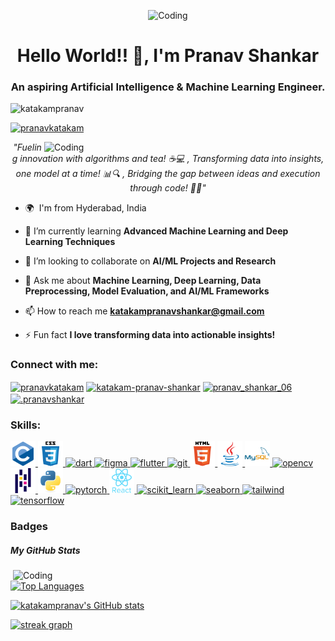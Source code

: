 <p align="center">
  <img src="https://github.com/user-attachments/assets/5840c934-27c6-44f3-8eca-6b76b2642c02" alt="Coding" width="1000">
</p>

<h1 align="center">Hello World!! 👋, I'm Pranav Shankar</h1>
<h3 align="center">An aspiring Artificial Intelligence & Machine Learning Engineer.</h3>

<p align="left"> <img src="https://komarev.com/ghpvc/?username=katakampranav&label=Profile%20views&color=0e75b6&style=flat" alt="katakampranav" /> </p>

<p align="left"> <a href="https://twitter.com/pranavkatakam" target="blank"><img src="https://img.shields.io/twitter/follow/pranavkatakam?logo=twitter&style=for-the-badge" alt="pranavkatakam" /></a> </p>

<img align="right" alt="Coding" width="450" src="https://github.com/user-attachments/assets/1da9aa54-467d-4f12-be05-e32f0dbde294">

<p align="center">
  <em>"Fueling innovation with algorithms and tea! ☕💻 , Transforming data into insights, one model at a time! 📊🔍 , Bridging the gap between ideas and execution through code! 🚀✨"</em>
</p>

- 🌍  I'm from Hyderabad, India

- 🌱 I’m currently learning **Advanced Machine Learning and Deep Learning Techniques**

- 🤝 I’m looking to collaborate on **AI/ML Projects and Research**

- 💬 Ask me about **Machine Learning, Deep Learning, Data Preprocessing, Model Evaluation, and AI/ML Frameworks**

- 📫 How to reach me **katakampranavshankar@gmail.com**

- ⚡ Fun fact **I love transforming data into actionable insights!**

<h3 align="left">Connect with me:</h3>
<p align="left">
<a href="https://twitter.com/pranavkatakam" target="blank"><img align="center" src="https://raw.githubusercontent.com/rahuldkjain/github-profile-readme-generator/master/src/images/icons/Social/twitter.svg" alt="pranavkatakam" height="30" width="40" /></a>
<a href="https://linkedin.com/in/katakam-pranav-shankar" target="blank"><img align="center" src="https://raw.githubusercontent.com/rahuldkjain/github-profile-readme-generator/master/src/images/icons/Social/linked-in-alt.svg" alt="katakam-pranav-shankar" height="30" width="40" /></a>
<a href="https://instagram.com/pranav_shankar_06" target="blank"><img align="center" src="https://raw.githubusercontent.com/rahuldkjain/github-profile-readme-generator/master/src/images/icons/Social/instagram.svg" alt="pranav_shankar_06" height="30" width="40" /></a>
<a href="https://discord.gg/.pranavshankar" target="blank"><img align="center" src="https://raw.githubusercontent.com/rahuldkjain/github-profile-readme-generator/master/src/images/icons/Social/discord.svg" alt=".pranavshankar" height="30" width="40" /></a>
</p>

<h3 align="left">Skills:</h3>
<p align="left"> <a href="https://www.cprogramming.com/" target="_blank" rel="noreferrer"> <img src="https://raw.githubusercontent.com/devicons/devicon/master/icons/c/c-original.svg" alt="c" width="40" height="40"/> </a> <a href="https://www.w3schools.com/css/" target="_blank" rel="noreferrer"> <img src="https://raw.githubusercontent.com/devicons/devicon/master/icons/css3/css3-original-wordmark.svg" alt="css3" width="40" height="40"/> </a> <a href="https://dart.dev" target="_blank" rel="noreferrer"> <img src="https://www.vectorlogo.zone/logos/dartlang/dartlang-icon.svg" alt="dart" width="40" height="40"/> </a> <a href="https://www.figma.com/" target="_blank" rel="noreferrer"> <img src="https://www.vectorlogo.zone/logos/figma/figma-icon.svg" alt="figma" width="40" height="40"/> </a> <a href="https://flutter.dev" target="_blank" rel="noreferrer"> <img src="https://www.vectorlogo.zone/logos/flutterio/flutterio-icon.svg" alt="flutter" width="40" height="40"/> </a> <a href="https://git-scm.com/" target="_blank" rel="noreferrer"> <img src="https://www.vectorlogo.zone/logos/git-scm/git-scm-icon.svg" alt="git" width="40" height="40"/> </a> <a href="https://www.w3.org/html/" target="_blank" rel="noreferrer"> <img src="https://raw.githubusercontent.com/devicons/devicon/master/icons/html5/html5-original-wordmark.svg" alt="html5" width="40" height="40"/> </a> <a href="https://www.java.com" target="_blank" rel="noreferrer"> <img src="https://raw.githubusercontent.com/devicons/devicon/master/icons/java/java-original.svg" alt="java" width="40" height="40"/> </a> <a href="https://www.mysql.com/" target="_blank" rel="noreferrer"> <img src="https://raw.githubusercontent.com/devicons/devicon/master/icons/mysql/mysql-original-wordmark.svg" alt="mysql" width="40" height="40"/> </a> <a href="https://opencv.org/" target="_blank" rel="noreferrer"> <img src="https://www.vectorlogo.zone/logos/opencv/opencv-icon.svg" alt="opencv" width="40" height="40"/> </a> <a href="https://pandas.pydata.org/" target="_blank" rel="noreferrer"> <img src="https://raw.githubusercontent.com/devicons/devicon/2ae2a900d2f041da66e950e4d48052658d850630/icons/pandas/pandas-original.svg" alt="pandas" width="40" height="40"/> </a> <a href="https://www.python.org" target="_blank" rel="noreferrer"> <img src="https://raw.githubusercontent.com/devicons/devicon/master/icons/python/python-original.svg" alt="python" width="40" height="40"/> </a> <a href="https://pytorch.org/" target="_blank" rel="noreferrer"> <img src="https://www.vectorlogo.zone/logos/pytorch/pytorch-icon.svg" alt="pytorch" width="40" height="40"/> </a> <a href="https://reactjs.org/" target="_blank" rel="noreferrer"> <img src="https://raw.githubusercontent.com/devicons/devicon/master/icons/react/react-original-wordmark.svg" alt="react" width="40" height="40"/> </a> <a href="https://scikit-learn.org/" target="_blank" rel="noreferrer"> <img src="https://upload.wikimedia.org/wikipedia/commons/0/05/Scikit_learn_logo_small.svg" alt="scikit_learn" width="40" height="40"/> </a> <a href="https://seaborn.pydata.org/" target="_blank" rel="noreferrer"> <img src="https://seaborn.pydata.org/_images/logo-mark-lightbg.svg" alt="seaborn" width="40" height="40"/> </a> <a href="https://tailwindcss.com/" target="_blank" rel="noreferrer"> <img src="https://www.vectorlogo.zone/logos/tailwindcss/tailwindcss-icon.svg" alt="tailwind" width="40" height="40"/> </a> <a href="https://www.tensorflow.org" target="_blank" rel="noreferrer"> <img src="https://www.vectorlogo.zone/logos/tensorflow/tensorflow-icon.svg" alt="tensorflow" width="40" height="40"/> </a> </p>


### Badges

<h5><b>My GitHub Stats</b></h5>

<img align="right" alt="Coding" width="500" src="https://github.com/user-attachments/assets/5bb92449-7276-47e1-915b-c22be823dc31">

<a align="left" href="https://github.com/katakampranav" align="left"><img src="https://github-readme-stats.vercel.app/api/top-langs/?username=katakampranav&langs_count=10&title_color=0891b2&text_color=ffffff&icon_color=0891b2&bg_color=1c1917&hide_border=true&locale=en&custom_title=Top%20%Languages" alt="Top Languages" /></a>

<a align="left" href="http://www.github.com/katakampranav"><img src="https://github-readme-stats.vercel.app/api?username=katakampranav&show_icons=true&hide=&count_private=true&title_color=0f172a&text_color=000000&icon_color=000000&bg_color=ffffff&hide_border=true&show_icons=true" alt="katakampranav's GitHub stats" /></a>

<a align="left" href="http://www.github.com/katakampranav"><img src="https://streak-stats.demolab.com?user=katakampranav&locale=en&mode=daily&theme=dark&hide_border=false&border_radius=5&order=3" height="220" alt="streak graph"/></a>
